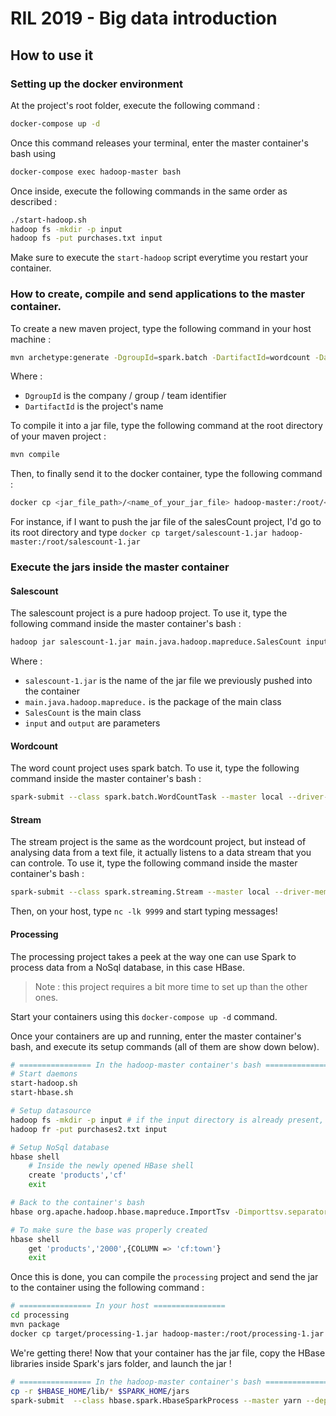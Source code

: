 # RIL 2019 - Big data introduction

## How to use it

### Setting up the docker environment
At the project's root folder, execute the following command : 
```sh
docker-compose up -d
```

Once this command releases your terminal, enter the master container's bash using
```sh
docker-compose exec hadoop-master bash
```

Once inside, execute the following commands in the same order as described :

```sh
./start-hadoop.sh
hadoop fs -mkdir -p input
hadoop fs -put purchases.txt input
```

Make sure to execute the `start-hadoop` script everytime you restart your container.


### How to create, compile and send applications to the master container.

To create a new maven project, type the following command in your host machine : 
```sh
mvn archetype:generate -DgroupId=spark.batch -DartifactId=wordcount -DarchetypeArtifactId=maven-archetype-quickstart -DarchetypeVersion=1.0 -DinteractiveMode=false
```

Where :
* `DgroupId` is the company / group / team identifier
* `DartifactId` is the project's name



To compile it into a jar file, type the following command at the root directory of your maven project : 
```sh
mvn compile
```

Then, to finally send it to the docker container, type the following command : 
```sh
docker cp <jar_file_path>/<name_of_your_jar_file> hadoop-master:/root/<name_of_your_jar_file>
```

For instance, if I want to push the jar file of the salesCount project, I'd go to its root directory and type `docker cp target/salescount-1.jar hadoop-master:/root/salescount-1.jar`

### Execute the jars inside the master container
#### Salescount
The salescount project is a pure hadoop project. To use it, type the following command inside the master container's bash : 
```sh
hadoop jar salescount-1.jar main.java.hadoop.mapreduce.SalesCount input output
```

Where :
* `salescount-1.jar` is the name of the jar file we previously pushed into the container
* `main.java.hadoop.mapreduce.` is the package of the main class
* `SalesCount` is the main class
* `input` and `output` are parameters


#### Wordcount
The word count project uses spark batch. To use it, type the following command inside the master container's bash :
```sh
spark-submit --class spark.batch.WordCountTask --master local --driver-memory 4g --executor-memory 2g --executor-cores 1 wordcount-1.jar input/purchases.txt output
```


#### Stream
The stream project is the same as the wordcount project, but instead of analysing data from a text file, it actually listens to a data stream that you can controle.
To use it, type the following command inside the master container's bash :
```sh
spark-submit --class spark.streaming.Stream --master local --driver-memory 4g --executor-memory 2g --executor-cores 1 stream-1.jar <ip address> <port>
```

Then, on your host, type `nc -lk 9999` and start typing messages!

#### Processing
The processing project takes a peek at the way one can use Spark to process data from a NoSql database, in this case HBase.

> Note : this project requires a bit more time to set up than the other ones.

Start your containers using this `docker-compose up -d` command.

Once your containers are up and running, enter the master container's bash, and execute its setup commands (all of them are show down below).

```sh
# ================ In the hadoop-master container's bash ================
# Start daemons
start-hadoop.sh
start-hbase.sh

# Setup datasource
hadoop fs -mkdir -p input # if the input directory is already present, no need to execute this line.
hadoop fr -put purchases2.txt input

# Setup NoSql database
hbase shell
    # Inside the newly opened HBase shell
    create 'products','cf'
    exit

# Back to the container's bash
hbase org.apache.hadoop.hbase.mapreduce.ImportTsv -Dimporttsv.separator=',' -Dimporttsv.columns=HBASE_ROW_KEY,cf:date,cf:time,cf:town,cf:product,cf:price,cf:payment products input

# To make sure the base was properly created
hbase shell
    get 'products','2000',{COLUMN => 'cf:town'}
    exit
```

Once this is done, you can compile the `processing` project and send the jar to the container using the following command : 

```sh
# ================ In your host ================
cd processing
mvn package
docker cp target/processing-1.jar hadoop-master:/root/processing-1.jar
```

We're getting there! Now that your container has the jar file, copy the HBase libraries inside Spark's jars folder, and launch the jar !
```sh
# ================ In the hadoop-master container's bash ================
cp -r $HBASE_HOME/lib/* $SPARK_HOME/jars
spark-submit  --class hbase.spark.HbaseSparkProcess --master yarn --deploy-mode client processing-1.jar
```
